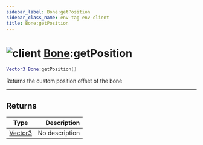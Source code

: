 ```yaml
---
sidebar_label: Bone:getPosition
sidebar_class_name: env-tag env-client
title: Bone:getPosition
---
```


# <img src='/img/wiki/client.png' alt='client' data-tag='env-tag' /> [Bone](../bone/README.md):getPosition

```lua
Vector3 Bone:getPosition()
```

Returns the custom position offset of the bone<br/>

-----------------
## Returns

| Type   | Description |
| ------ | ----------: |
| [Vector3](../vector3/README.md) | No description |

